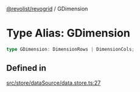 [@revolist/revogrid](README.md) / GDimension

# Type Alias: GDimension

```ts
type GDimension: DimensionRows | DimensionCols;
```

## Defined in

[src/store/dataSource/data.store.ts:27](https://github.com/revolist/revogrid/blob/479ecce95b25b0761395add7477e34a6fe066174/src/store/dataSource/data.store.ts#L27)
